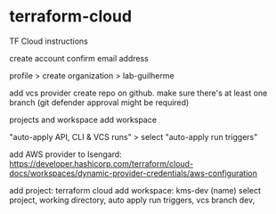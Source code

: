 # terraform-cloud

TF Cloud instructions

create account confirm email address

profile > create organization > lab-guilherme

add vcs provider create repo on github. make sure there's at least one branch (git defender approval might be required)

projects and workspace add workspace

"auto-apply API, CLI & VCS runs" > select "auto-apply run triggers"

add AWS provider to Isengard: https://developer.hashicorp.com/terraform/cloud-docs/workspaces/dynamic-provider-credentials/aws-configuration

add project: terraform cloud add workspace: kms-dev (name) select project, working directory, auto apply run triggers, vcs branch dev,